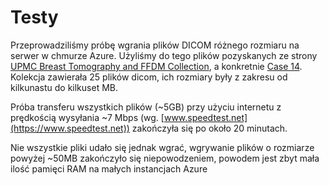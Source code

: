 # Testy

Przeprowadziliśmy próbę wgrania plików DICOM różnego rozmiaru na serwer w chmurze Azure. Użyliśmy do tego plików pozyskanych ze strony [UPMC Breast Tomography and FFDM Collection](http://www.dclunie.com/pixelmedimagearchive/upmcdigitalmammotomocollection/index.html), a konkretnie [Case 14](https://dl.dropbox.com/s/iluqskc0ybo4zkl/MammoTomoUPMC_Case14.tar.bz2?dl=1).
Kolekcja zawierała 25 plików dicom, ich rozmiary były z zakresu od kilkunastu do kilkuset MB.

Próba transferu wszystkich plików (~5GB) przy użyciu internetu z prędkością wysyłania ~7 Mbps (wg. [www.speedtest.net](https://www.speedtest.net)) zakończyła się po około 20 minutach.

Nie wszystkie pliki udało się jednak wgrać, wgrywanie plików o rozmiarze powyżej ~50MB zakończyło się niepowodzeniem, powodem jest zbyt mała ilość pamięci RAM na małych instancjach Azure 
